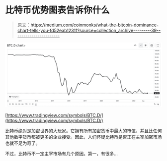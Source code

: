 # 比特币优势图表告诉你什么

> 原文：<https://medium.com/coinmonks/what-the-bitcoin-dominance-chart-tells-you-fd52eab1231f?source=collection_archive---------39----------------------->

![](img/bc65159bcbcaffcb2b63d38992704da8.png)

[https://www.tradingview.com/symbols/BTC.D/](https://www.tradingview.com/symbols/BTC.D/)

比特币绝对是加密世界的大玩家。它拥有所有加密货币中最大的市值，并且比任何其他数字货币都被更多的企业接受。因此，人们怀疑比特币是否正在主宰加密市场也就不足为奇了。

不过，比特币不一定主宰市场有几个原因。第一，有很多…